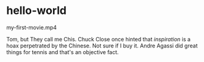 # hello-world
my-first-movie.mp4


Tom, but They call me Chis. 
Chuck Close once hinted that <i>inspiration</i> is a hoax perpetrated by the Chinese. Not sure if I buy it.
Andre Agassi did great things for tennis and that's an objective fact.

